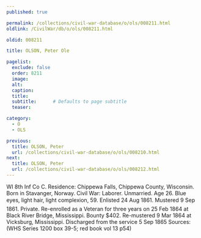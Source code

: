 ```yaml
---
published: true

permalink: /collections/civil-war-database/o/ols/008211.html
oldlink: /CivilWar/db/o/ols/008211.html

oldid: 008211

title: OLSON, Peter Ole

pagelist:
  exclude: false
  order: 8211
  image: 
  alt:
  caption:
  title:
  subtitle:      # Defaults to page subtitle
  teaser:

category: 
  - O 
  - OLS

previous:
  title: OLSON, Peter
  url: /collections/civil-war-database/o/ols/008210.html  
next:
  title: OLSON, Peter
  url: /collections/civil-war-database/o/ols/008212.html   
---
```

WI 8th Inf Co C. Residence: Chippewa Falls, Chippewa County, Wisconsin. Born in Stavanger, Norway. Civil War: Laborer. Unmarried. Age 26. Blue eyes, light hair, light complexion, 5&#146;9&#148;. Enlisted 24 Aug 1861. Mustered 9 Sep 1861. Private. Re-enrolled as a Veteran for three years on 25 Feb 1864 at Black River Bridge, Mississippi. Bounty $402. Re-mustered 9 Mar 1864 at Vicksburg, Mississippi. Discharged from the service 5 Sep 1865 Sources: (WHS Series 1200 box 39-5; red book vol 13 p54)